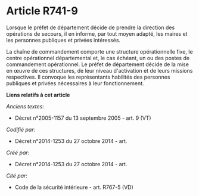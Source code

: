 # Article R741-9

Lorsque le préfet de département décide de prendre la direction des opérations de secours, il en informe, par tout moyen
adapté, les maires et les personnes publiques et privées intéressés.

La chaîne de commandement comporte une structure opérationnelle fixe, le centre opérationnel départemental et, le cas
échéant, un ou des postes de commandement opérationnel. Le préfet de département décide de la mise en œuvre de ces
structures, de leur niveau d'activation et de leurs missions respectives. Il convoque les représentants habilités des
personnes publiques et privées nécessaires à leur fonctionnement.

**Liens relatifs à cet article**

_Anciens textes_:

  - Décret n°2005-1157 du 13 septembre 2005 - art. 9 (VT)

_Codifié par_:

  - Décret n°2014-1253 du 27 octobre 2014 - art.

_Créé par_:

  - Décret n°2014-1253 du 27 octobre 2014 - art.

_Cité par_:

  - Code de la sécurité intérieure - art. R767-5 (VD)
